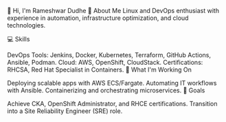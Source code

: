 👋 Hi, I'm Rameshwar Dudhe
🔧 About Me
Linux and DevOps enthusiast with experience in automation, infrastructure optimization, and cloud technologies.

💻 Skills

DevOps Tools: Jenkins, Docker, Kubernetes, Terraform, GitHub Actions, Ansible, Podman.
Cloud: AWS, OpenShift, CloudStack.
Certifications: RHCSA, Red Hat Specialist in Containers.
🌟 What I'm Working On

Deploying scalable apps with AWS ECS/Fargate.
Automating IT workflows with Ansible.
Containerizing and orchestrating microservices.
🎯 Goals

Achieve CKA, OpenShift Administrator, and RHCE certifications.
Transition into a Site Reliability Engineer (SRE) role.
